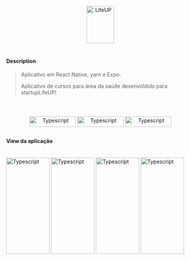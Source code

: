 <div align="center"><br>
  <img align="center" alt="LifeUP" height="100" width="74" src="https://cdn.discordapp.com/attachments/901928078748557315/901928288056918056/logolife.png">
</div>

#

<h4>Description</h4>
<blockquote>
<p>Aplicativo em React Native, yarn e Expo.</p>
<p>Aplicativo de cursos para área da saúde desenvoldido para startupLifeUP!</p>
</blockquote>

#

<div align="center"><br>
  <img align="center" alt="Typescript" height="28" width="124" src="https://img.shields.io/badge/TypeScript-007ACC?style=for-the-badge&logo=typescript&logoColor=white">
  <img align="center" alt="Typescript" height="28" width="124" src="https://img.shields.io/badge/JavaScript-F7DF1E?style=for-the-badge&logo=javascript&logoColor=black">
  <img align="center" alt="Typescript" height="28" width="124" src="https://img.shields.io/badge/React_Native-20232A?style=for-the-badge&logo=react&logoColor=61DAFB">
</div>

##

<h4>View da aplicação</h4>
<div style="display: inline_block"><br>
  <img align="center" alt="Typescript" height="258" width="116" src="https://cdn.discordapp.com/attachments/901928078748557315/901939454841868398/splash.jpeg">
  <img align="center" alt="Typescript" height="258" width="116" src="https://cdn.discordapp.com/attachments/901928078748557315/901939453470330991/login.jpeg">
  <img align="center" alt="Typescript" height="258" width="116" src="https://cdn.discordapp.com/attachments/901928078748557315/901939458159550464/view.jpeg">
  <img align="center" alt="Typescript" height="258" width="116" src="https://cdn.discordapp.com/attachments/901928078748557315/901939454120435772/cursos.jpeg">
</div>
